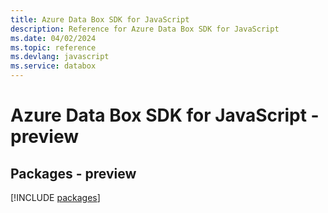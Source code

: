 ```yaml
---
title: Azure Data Box SDK for JavaScript
description: Reference for Azure Data Box SDK for JavaScript
ms.date: 04/02/2024
ms.topic: reference
ms.devlang: javascript
ms.service: databox
---
```

# Azure Data Box SDK for JavaScript - preview
## Packages - preview
[!INCLUDE [packages](data-box-index.md)]